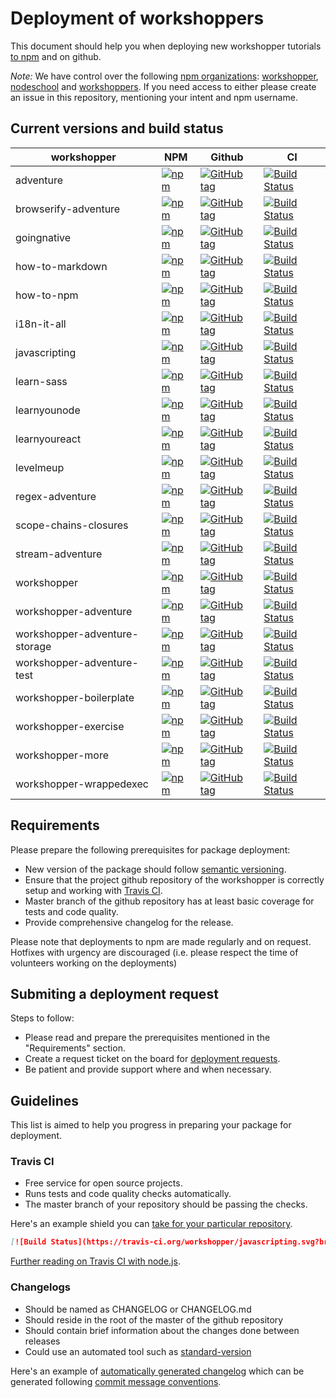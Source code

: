 # Deployment of workshoppers

This document should help you when deploying new workshopper tutorials [to npm](https://www.npmjs.com/org/workshopper) and on github.

_Note:_ We have control over the following [npm organizations](https://www.npmjs.com/docs/orgs/): [workshopper](https://www.npmjs.com/org/workshopper), [nodeschool](https://www.npmjs.com/org/workshopper) and [workshoppers](https://www.npmjs.com/org/workshopper). If you need access to either please create an issue in this repository, mentioning your intent and npm username.

## Current versions and build status

workshopper | NPM | Github | CI |
------------| --- | ------ | -- |
adventure   | [![npm](https://img.shields.io/npm/v/adventure.svg)](https://www.npmjs.com/package/adventure) | [![GitHub tag](https://img.shields.io/github/tag/workshopper/adventure.svg)](https://github.com/workshopper/adventure) | [![Build Status](https://travis-ci.org/workshopper/adventure.svg?branch=master)](https://travis-ci.org/workshopper/adventure)
browserify-adventure | [![npm](https://img.shields.io/npm/v/browserify-adventure.svg)](https://www.npmjs.com/package/browserify-adventure) | [![GitHub tag](https://img.shields.io/github/tag/workshopper/browserify-adventure.svg)](https://github.com/workshopper/browserify-adventure) | [![Build Status](https://travis-ci.org/workshopper/browserify-adventure.svg?branch=master)](https://travis-ci.org/workshopper/browserify-adventure)
goingnative | [![npm](https://img.shields.io/npm/v/goingnative.svg)](https://www.npmjs.com/package/goingnative) | [![GitHub tag](https://img.shields.io/github/tag/workshopper/goingnative.svg)](https://github.com/workshopper/goingnative) | [![Build Status](https://travis-ci.org/workshopper/goingnative.svg?branch=master)](https://travis-ci.org/workshopper/goingnative)
how-to-markdown | [![npm](https://img.shields.io/npm/v/how-to-markdown.svg)](https://www.npmjs.com/package/how-to-markdown) | [![GitHub tag](https://img.shields.io/github/tag/workshopper/how-to-markdown.svg)](https://github.com/workshopper/how-to-markdown) | [![Build Status](https://travis-ci.org/workshopper/how-to-markdown.svg?branch=master)](https://travis-ci.org/workshopper/how-to-markdown)
how-to-npm | [![npm](https://img.shields.io/npm/v/how-to-npm.svg)](https://www.npmjs.com/package/how-to-npm) | [![GitHub tag](https://img.shields.io/github/tag/workshopper/how-to-npm.svg)](https://github.com/workshopper/how-to-npm) | [![Build Status](https://travis-ci.org/workshopper/how-to-npm.svg?branch=master)](https://travis-ci.org/workshopper/how-to-npm)
i18n-it-all | [![npm](https://img.shields.io/npm/v/i18n-it-all.svg)](https://www.npmjs.com/package/i18n-it-all) | [![GitHub tag](https://img.shields.io/github/tag/workshopper/i18n-it-all.svg)](https://github.com/workshopper/i18n-it-all) | [![Build Status](https://travis-ci.org/workshopper/i18n-it-all.svg?branch=master)](https://travis-ci.org/workshopper/i18n-it-all)
javascripting | [![npm](https://img.shields.io/npm/v/javascripting.svg)](https://www.npmjs.com/package/javascripting) | [![GitHub tag](https://img.shields.io/github/tag/workshopper/javascripting.svg)](https://github.com/workshopper/javascripting) | [![Build Status](https://travis-ci.org/workshopper/javascripting.svg?branch=master)](https://travis-ci.org/workshopper/javascripting)
learn-sass | [![npm](https://img.shields.io/npm/v/learn-sass.svg)](https://www.npmjs.com/package/learn-sass) | [![GitHub tag](https://img.shields.io/github/tag/workshopper/learn-sass.svg)](https://github.com/workshopper/learn-sass) | [![Build Status](https://travis-ci.org/workshopper/learn-sass.svg?branch=master)](https://travis-ci.org/workshopper/learn-sass)
learnyounode | [![npm](https://img.shields.io/npm/v/learnyounode.svg)](https://www.npmjs.com/package/learnyounode) | [![GitHub tag](https://img.shields.io/github/tag/workshopper/learnyounode.svg)](https://github.com/workshopper/learnyounode) | [![Build Status](https://travis-ci.org/workshopper/learnyounode.svg?branch=master)](https://travis-ci.org/workshopper/learnyounode)
learnyoureact | [![npm](https://img.shields.io/npm/v/learnyoureact.svg)](https://www.npmjs.com/package/learnyoureact) | [![GitHub tag](https://img.shields.io/github/tag/workshopper/learnyoureact.svg)](https://github.com/workshopper/learnyoureact) | [![Build Status](https://travis-ci.org/workshopper/learnyoureact.svg?branch=master)](https://travis-ci.org/workshopper/learnyoureact)
levelmeup | [![npm](https://img.shields.io/npm/v/levelmeup.svg)](https://www.npmjs.com/package/levelmeup) | [![GitHub tag](https://img.shields.io/github/tag/workshopper/levelmeup.svg)](https://github.com/workshopper/levelmeup) | [![Build Status](https://travis-ci.org/workshopper/levelmeup.svg?branch=master)](https://travis-ci.org/workshopper/levelmeup)
regex-adventure | [![npm](https://img.shields.io/npm/v/regex-adventure.svg)](https://www.npmjs.com/package/regex-adventure) | [![GitHub tag](https://img.shields.io/github/tag/workshopper/regex-adventure.svg)](https://github.com/workshopper/regex-adventure) | [![Build Status](https://travis-ci.org/workshopper/regex-adventure.svg?branch=master)](https://travis-ci.org/workshopper/regex-adventure)
scope-chains-closures | [![npm](https://img.shields.io/npm/v/scope-chains-closures.svg)](https://www.npmjs.com/package/scope-chains-closures) | [![GitHub tag](https://img.shields.io/github/tag/workshopper/scope-chains-closures.svg)](https://github.com/workshopper/scope-chains-closures) | [![Build Status](https://travis-ci.org/workshopper/scope-chains-closures.svg?branch=master)](https://travis-ci.org/workshopper/scope-chains-closures)
stream-adventure | [![npm](https://img.shields.io/npm/v/stream-adventure.svg)](https://www.npmjs.com/package/stream-adventure) | [![GitHub tag](https://img.shields.io/github/tag/workshopper/stream-adventure.svg)](https://github.com/workshopper/stream-adventure) | [![Build Status](https://travis-ci.org/workshopper/stream-adventure.svg?branch=master)](https://travis-ci.org/workshopper/stream-adventure)
workshopper | [![npm](https://img.shields.io/npm/v/workshopper.svg)](https://www.npmjs.com/package/workshopper) | [![GitHub tag](https://img.shields.io/github/tag/workshopper/workshopper.svg)](https://github.com/workshopper/workshopper) | [![Build Status](https://travis-ci.org/workshopper/workshopper.svg?branch=master)](https://travis-ci.org/workshopper/workshopper)
workshopper-adventure | [![npm](https://img.shields.io/npm/v/workshopper-adventure.svg)](https://www.npmjs.com/package/workshopper-adventure) | [![GitHub tag](https://img.shields.io/github/tag/workshopper/workshopper-adventure.svg)](https://github.com/workshopper/workshopper-adventure) | [![Build Status](https://travis-ci.org/workshopper/workshopper-adventure.svg?branch=master)](https://travis-ci.org/workshopper/workshopper-adventure)
workshopper-adventure-storage | [![npm](https://img.shields.io/npm/v/workshopper-adventure-storage.svg)](https://www.npmjs.com/package/workshopper-adventure-storage) | [![GitHub tag](https://img.shields.io/github/tag/workshopper/workshopper-adventure-storage.svg)](https://github.com/workshopper/workshopper-adventure-storage) | [![Build Status](https://travis-ci.org/workshopper/workshopper-adventure-storage.svg?branch=master)](https://travis-ci.org/workshopper/workshopper-adventure-storage)
workshopper-adventure-test | [![npm](https://img.shields.io/npm/v/workshopper-adventure-test.svg)](https://www.npmjs.com/package/workshopper-adventure-test) | [![GitHub tag](https://img.shields.io/github/tag/workshopper/workshopper-adventure-test.svg)](https://github.com/workshopper/workshopper-adventure-test) | [![Build Status](https://travis-ci.org/workshopper/workshopper-adventure-test.svg?branch=master)](https://travis-ci.org/workshopper/workshopper-adventure-test)
workshopper-boilerplate | [![npm](https://img.shields.io/npm/v/workshopper-boilerplate.svg)](https://www.npmjs.com/package/workshopper-boilerplate) | [![GitHub tag](https://img.shields.io/github/tag/workshopper/workshopper-boilerplate.svg)](https://github.com/workshopper/workshopper-boilerplate) | [![Build Status](https://travis-ci.org/workshopper/workshopper-boilerplate.svg?branch=master)](https://travis-ci.org/workshopper/workshopper-boilerplate)
workshopper-exercise | [![npm](https://img.shields.io/npm/v/workshopper-exercise.svg)](https://www.npmjs.com/package/workshopper-exercise) | [![GitHub tag](https://img.shields.io/github/tag/workshopper/workshopper-exercise.svg)](https://github.com/workshopper/workshopper-exercise) | [![Build Status](https://travis-ci.org/workshopper/workshopper-exercise.svg?branch=master)](https://travis-ci.org/workshopper/workshopper-exercise)
workshopper-more | [![npm](https://img.shields.io/npm/v/workshopper-more.svg)](https://www.npmjs.com/package/workshopper-more) | [![GitHub tag](https://img.shields.io/github/tag/workshopper/workshopper-more.svg)](https://github.com/workshopper/workshopper-more) | [![Build Status](https://travis-ci.org/workshopper/workshopper-more.svg?branch=master)](https://travis-ci.org/workshopper/workshopper-more)
workshopper-wrappedexec | [![npm](https://img.shields.io/npm/v/workshopper-wrappedexec.svg)](https://www.npmjs.com/package/workshopper-wrappedexec) | [![GitHub tag](https://img.shields.io/github/tag/workshopper/workshopper-wrappedexec.svg)](https://github.com/workshopper/workshopper-wrappedexec) | [![Build Status](https://travis-ci.org/workshopper/workshopper-wrappedexec.svg?branch=master)](https://travis-ci.org/workshopper/workshopper-wrappedexec)

## Requirements

Please prepare the following prerequisites for package deployment:

- New version of the package should follow [semantic versioning](http://semver.org/).
- Ensure that the project github repository of the workshopper is correctly setup and working with [Travis CI](http://travis-ci.org/).
- Master branch of the github repository has at least basic coverage for tests and code quality.
- Provide comprehensive changelog for the release.

Please note that deployments to npm are made regularly and on request. Hotfixes with urgency are discouraged (i.e. please respect the time of volunteers working on the deployments)

## Submiting a deployment request

Steps to follow:
- Please read and prepare the prerequisites mentioned in the "Requirements" section.
- Create a request ticket on the board for [deployment requests](https://github.com/workshopper/org/projects/1).
- Be patient and provide support where and when necessary.

## Guidelines

This list is aimed to help you progress in preparing your package for deployment.

### Travis CI
- Free service for open source projects.
- Runs tests and code quality checks automatically.
- The master branch of your repository should be passing the checks.

Here's an example shield you can [take for your particular repository](https://docs.travis-ci.com/user/status-images/).
```md
[![Build Status](https://travis-ci.org/workshopper/javascripting.svg?branch=master)](https://travis-ci.org/workshopper/javascripting)
```
[Further reading on Travis CI with node.js](https://docs.travis-ci.com/user/languages/javascript-with-nodejs/).

### Changelogs
- Should be named as CHANGELOG or CHANGELOG.md
- Should reside in the root of the master of the github repository
- Should contain brief information about the changes done between releases
- Could use an automated tool such as [standard-version](https://github.com/conventional-changelog/standard-version)

Here's an example of [automatically generated changelog](https://github.com/angular/angular.js/blob/master/CHANGELOG.md) 
which can be generated following [commit message conventions](https://github.com/angular/angular.js/blob/master/CONTRIBUTING.md#commit).
